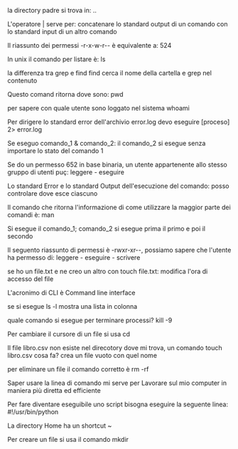 la directory padre si trova in:
..

L'operatore | serve per:
concatenare lo standard output di un comando con lo standard input di un altro comando

Il riassunto dei permessi -r-x-w-r-- è equivalente a:
524

In unix il comando per listare è:
ls

la differenza tra grep e find
find cerca il nome della cartella e grep nel contenuto

Questo comand ritorna dove sono:
pwd

per sapere con quale utente sono loggato nel sistema
whoami

Per dirigere lo standard error dell'archivio error.log devo eseguire
[proceso] 2> error.log

Se eseguo comando_1 & comando_2:
il comando_2 si esegue senza importare lo stato del comando 1

Se do un permesso 652 in base binaria, un utente appartenente allo stesso gruppo di utenti puç:
leggere - eseguire


Lo standard Error e lo standard Output dell'esecuzione del comando:
posso controlare dove esce ciascuno

Il comando che ritorna l'informazione di come utilizzare la maggior parte dei comandi è:
man

Si esegue il comando_1; comando_2
si esegue prima il primo e poi il secondo

Il seguento riassunto di permessi è -rwxr-xr--, possiamo sapere che l'utente ha permesso di:
leggere - eseguire - scrivere

se ho un file.txt e ne creo un altro con touch file.txt:
modifica l'ora di accesso del file

L'acronimo di CLI è
Command line interface

se si esegue ls -l
mostra una lista in colonna

quale comando si esegue per terminare processi?
kill -9

Per cambiare il cursore di un file si usa 
cd

Il file libro.csv non esiste nel direcotory dove mi trova, un comando touch libro.csv cosa fa?
crea un file vuoto con quel nome

per eliminare un file il comando corretto è
rm -rf

Saper usare la linea di comando mi serve per 
Lavorare sul mio computer in maniera più diretta ed efficiente

Per fare diventare eseguibile uno script bisogna eseguire la seguente linea: 
#!/usr/bin/python

La directory Home ha un shortcut
~

Per creare un file si usa il comando
mkdir